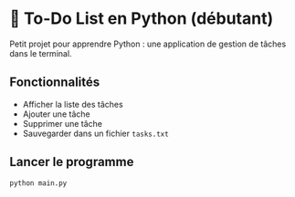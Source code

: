 # 📝 To-Do List en Python (débutant)

Petit projet pour apprendre Python : une application de gestion de tâches dans le terminal.

## Fonctionnalités

- Afficher la liste des tâches
- Ajouter une tâche
- Supprimer une tâche
- Sauvegarder dans un fichier `tasks.txt`

## Lancer le programme

```bash
python main.py
